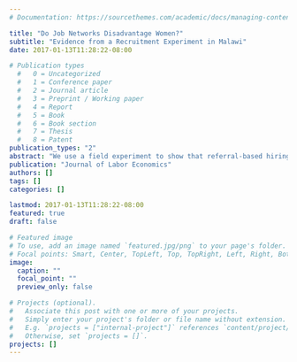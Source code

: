 ```yaml
---
# Documentation: https://sourcethemes.com/academic/docs/managing-content/

title: "Do Job Networks Disadvantage Women?"
subtitle: "Evidence from a Recruitment Experiment in Malawi"
date: 2017-01-13T11:28:22-08:00

# Publication types
  #   0 = Uncategorized
  #   1 = Conference paper
  #   2 = Journal article
  #   3 = Preprint / Working paper
  #   4 = Report
  #   5 = Book
  #   6 = Book section
  #   7 = Thesis
  #   8 = Patent
publication_types: "2"
abstract: "We use a field experiment to show that referral-based hiring has the potential to disadvantage qualified women, highlighting another potential channel behind gender disparities in the labor market. Through a recruitment drive for a firm in Malawi, we look at men’s and women’s referral choices under different incentives and constraints. We find that men systematically refer few women, despite being able to refer qualified women when explicitly asked for female candidates. Performance pay also did not alter men’s tendencies to refer men. In addition, women did not refer enough high-quality women to offset men’s behavior."
publication: "Journal of Labor Economics"
authors: []
tags: []
categories: []

lastmod: 2017-01-13T11:28:22-08:00
featured: true
draft: false

# Featured image
# To use, add an image named `featured.jpg/png` to your page's folder.
# Focal points: Smart, Center, TopLeft, Top, TopRight, Left, Right, BottomLeft, Bottom, BottomRight.
image:
  caption: ""
  focal_point: ""
  preview_only: false

# Projects (optional).
#   Associate this post with one or more of your projects.
#   Simply enter your project's folder or file name without extension.
#   E.g. `projects = ["internal-project"]` references `content/project/deep-learning/index.md`.
#   Otherwise, set `projects = []`.
projects: []
---
```

